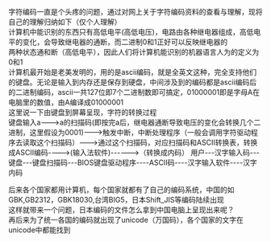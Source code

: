 
字符编码一直是个头疼的问题，通过对网上关于字符编码资料的查看与理解，现将自己的理解归纳如下（仅个人理解）  
计算机中能识别的东西只有高低电平(高低电压)，电路由各种继电器组成，高低电平的变化，会导致继电器的通断，而二进制0和1正好可以反映继电器的  
两种状态通和断（高低电平），因此人们将计算机能识别的机器语言人为的定义为0和1  
计算机最开始是老美发明的，用的是ascii编码，就是全英文这种，完全支持他们的键盘。无论是输入到内存还是保存到硬盘，中间涉及到的编码都是ascii编码后的二进制编码，ascii一共127位即7个二进制数即可搞定，01000001即是字母A在电脑里的数值，由A编译成01000001  
这里说一下由键盘到屏幕呈现，字符的转换过程  
键盘输入a--->a的扫描码(即按完a后，继电器通断导致电压的变化会转换几个二进制，这里假设为0001)--->触发中断，中断处理程序（一般会调用字符驱动程序去读取这个扫描码）--->通过这个扫描码，对应扫描码和ASCII转换表，转换成ASCII编码---->(输入法软件)------>（转换成内码） 
用户---汉字输入码---键盘---键盘扫描码---BIOS键盘驱动程序----ASCII码----汉字输入软件----汉字内码

后来各个国家都用计算机，每个国家就都有了自己的编码系统，中国的如GBK,GB2312，GBK18030,台湾BIG5，日本Shift_JIS等编码陆续出现  
这样就带来一个问题，日本编码的文件怎么拿到中国电脑上呈现出来呢？  
再后来为了统一各国的编码就出现了unicode（万国码），各个国家的文字在unicode中都能找到  
   

